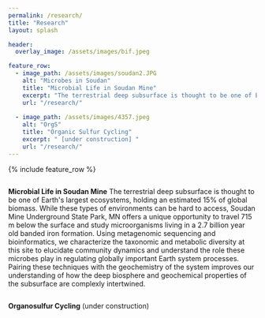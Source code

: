 ```yaml
---
permalink: /research/
title: "Research"
layout: splash

header:
  overlay_image: /assets/images/bif.jpeg

feature_row:
  - image_path: /assets/images/soudan2.JPG
    alt: "Microbes in Soudan"
    title: "Microbial Life in Soudan Mine"
    excerpt: "The terrestrial deep subsurface is thought to be one of Earth's largest ecosystems, holding an estimated 15% of global biomass. While these types of environments can be hard to access, Soudan Mine Underground State Park, MN offers a unique opportunity to travel 715 m below the  surface and study microorganisms living in a 2.7 billion year old banded iron formation. Using metagenomic sequencing and bioinformatics, we characterize the taxonomic and metabolic diversity at this site to elucidate community dynamics and understand the role these microbes play in regulating globally important Earth system processes. Pairing these techniques with the geochemistry of the system improves our understanding of how the deep biosphere and geochemical properties of the subsurface are complexly intertwined."
    url: "/research/"
    
  - image_path: /assets/images/4357.jpeg
    alt: "OrgS"
    title: "Organic Sulfur Cycling"
    excerpt: " [under construction] " 
    url: "/research/"
---
```



{% include feature_row %}



<figure style="width: 350px" class="align-left">
  <img src="{{ site.url }}{{ site.baseurl }}/assets/images/soudan2.JPG" alt="">
</figure> 

**Microbial Life in Soudan Mine** The terrestrial deep subsurface is thought to be one of Earth's largest ecosystems, holding an estimated 15% of global biomass. While these types of environments can be hard to access, Soudan Mine Underground State Park, MN offers a unique opportunity to travel 715 m below the  surface and study microorganisms living in a 2.7 billion year old banded iron formation. Using metagenomic sequencing and bioinformatics, we characterize the taxonomic and metabolic diversity at this site to elucidate community dynamics and understand the role these microbes play in regulating globally important Earth system processes. Pairing these techniques with the geochemistry of the system improves our understanding of how the deep biosphere and geochemical properties of the subsurface are complexly intertwined.

<figure style="width: 350px" class="align-left">
  <img src="{{ site.url }}{{ site.baseurl }}/assets/images/4357.jpeg" alt="">
</figure> 

**Organosulfur Cycling** (under construction)


